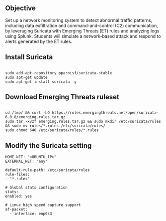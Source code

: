 ## Objective
Set up a network monitoring system to detect abnormal traffic patterns, including data exfiltration and command-and-control (C2) communication, by leveraging Suricata with Emerging Threats (ET) rules and analyzing logs using Splunk. Students will simulate a network-based attack and respond to alerts generated by the ET rules.

## Install Suricata
```

sudo add-apt-repository ppa:oisf/suricata-stable
sudo apt-get update
sudo apt-get install suricata -y

```

## Download Emerging Threats ruleset
```

cd /tmp/ && curl -LO https://rules.emergingthreats.net/open/suricata-6.0.8/emerging.rules.tar.gz
sudo tar -xvzf emerging.rules.tar.gz && sudo mkdir /etc/suricata/rules && sudo mv rules/*.rules /etc/suricata/rules/
sudo chmod 640 /etc/suricata/rules/*.rules

```

## Modify the Suricata setting
```
HOME_NET: "<UBUNTU_IP>"
EXTERNAL_NET: "any"

default-rule-path: /etc/suricata/rules
rule-files:
- "*.rules"

# Global stats configuration
stats:
enabled: yes

# Linux high speed capture support
af-packet:
  - interface: enp0s3


```

